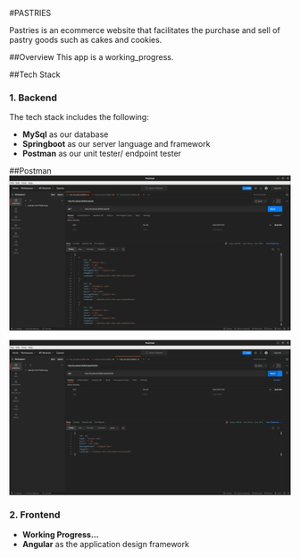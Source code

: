#PASTRIES

Pastries is an ecommerce website that facilitates the purchase and sell of pastry goods such as cakes and cookies.

##Overview
This app is a working_progress.

##Tech Stack
### 1. Backend
The tech stack includes the following:
* **MySql**  as our database
* **Springboot** as our server language and framework
* **Postman** as our unit tester/ endpoint tester

##Postman 
![]( src/main/resources/static/getcrud.png "Get all request")

![](src/main/resources/static/findbyid.png?raw=true "Find by id request")
### 2. Frontend
* **Working Progress...**
* **Angular** as the application design framework
